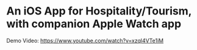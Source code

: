 # An iOS App for Hospitality/Tourism, with companion Apple Watch app

Demo Video: https://www.youtube.com/watch?v=xzql4VTe1iM
